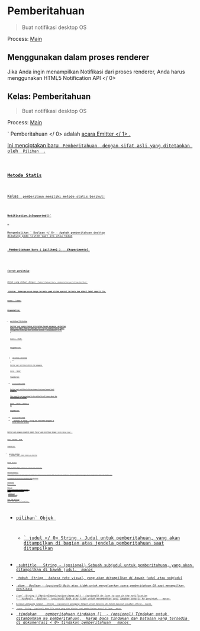 # Pemberitahuan

> Buat notifikasi desktop OS

Process: [Main](../glossary.md#main-process)

## Menggunakan dalam proses renderer

Jika Anda ingin menampilkan Notifikasi dari proses renderer, Anda harus menggunakan  HTML5 Notification API </ 0></p> 

## Kelas: Pemberitahuan

> Buat notifikasi desktop OS

Process: [Main](../glossary.md#main-process)

` Pemberitahuan </ 0> adalah
 <a href="http://nodejs.org/api/events.html#events_class_events_eventemitter"> acara Emitter </ 1> .</p>

<p>Ini menciptakan baru <code> Pemberitahuan </ 0> dengan sifat asli yang ditetapkan oleh <code> Pilihan </ 0> .</p>

<h3>Metode Statis</h3>

<p>Kelas <code> pemberitaun</ 0> memiliki metode statis berikut:</p>

<h4><code>Notification.isSupported()`</h4> 

Mengembalikan ` Boolean </ 0> - Apakah pemberitahuan desktop didukung pada sistem saat ini atau tidak</p>

<h3><code> Pemberitahuan baru ( [pilihan] ) </ 0>  <em> Eksperimental </ 1></h3>

<ul>
<li><code>pilihan` Objek 

* ` judul </ 0>  String - Judul untuk pemberitahuan, yang akan ditampilkan di bagian atas jendela pemberitahuan saat ditampilkan</li>
<li><code> subtitle </ 0>  String - (opsional) Sebuah subjudul untuk pemberitahuan, yang akan ditampilkan di bawah judul. <em> macos </ 1></li>
<li><code> tubuh </ 0> String - bahasa teks visual, yang akan ditampilkan di bawah judul atau subjudul</li>
<li><code> diam </ 0>  Boolean - (opsional) Baik atau tidak untuk mengeluarkan suara pemberitahuan OS saat menampilkan notifikasi</li>
<li><code>icon` (String | [NativeImage](native-image.md)) - (optional) An icon to use in the notification
* ` hasReply </ 0>  Boolean - (opsional) Baik atau tidak untuk menambahkan opsi jawaban sebaris ke perintah.  <em> macos </ 1></li>
<li><code>balasan pemegang tempat </ 0>  String - (opsional) pemegang tempat untuk menulis di kolom masukan jawaban inline. <em> macos </ 1></li>
<li><code> suara </ 0>  String - (opsional) Nama file suara yang akan diputar saat pemberitahuan muncul di layar. <em> macos </ 1></li>
<li><code> tindakan </ 0>  <a href="structures/notification-action.md"> pemberitahuan tindakan [] </ 1> - (opsional) Tindakan untuk ditambahkan ke pemberitahuan.  Harap baca tindakan dan batasan yang tersedia di dokumentasi < 0> tindakan pemberitahuan </ 0> <em> macos </ 1></li>
</ul></li>
</ul>

<h3>Contoh peristiwa</h3>

<p>Objek yang dibuat dengan <code> Pemberitahuan baru </ 0> memancarkan peristiwa berikut:</p>

<p><strong> Catatan: </ 0> Beberapa acara hanya tersedia pada sistem operasi tertentu dan diberi label seperti itu.</p>

<h4>Acara : 'show'</h4>

<p>Pengembalian:</p>

<ul>
<li><code>peristiwa` Peristiwa

Emitted saat pemberitahuan ditunjukkan kepada pengguna, perhatikan bahwa ini dapat dipecat beberapa kali karena pemberitahuan dapat ditampilkan beberapa kali melalui metode ` menunjukan() </ 0> .</p>

<h4>Acara : 'klik'</h4>

<p>Pengembalian:</p>

<ul>
<li><code>peristiwa` Peristiwa</li> </ul> 

Emitted saat notifikasi diklik oleh pengguna.

#### Acara : 'dekat'

Pengembalian:

* `peristiwa` Peristiwa

Emitted saat notifikasi ditutup dengan intervensi manual dari pengguna.

This event is not guaranteed to be emitted in all cases where the notification is closed.

#### Acara : 'balas' * macos </ 0></h4> 

Pengembalian:

* `peristiwa` Peristiwa
* ` balasan</ 0>  String - String yang dimasukkan pengguna ke kolom dibarisan balasan</li>
</ul>

<p>Emitted saat pengguna mengklik tombol "Balas" pada notifikasi dengan <code> telah di balas: benar </ 0> .</p>

<h4>Acara: 'aktifkan' <em> macOS </ 0></h4>

<p>Pengembalian:</p>

<ul>
<li><code>peristiwa` Peristiwa
* ` masukkan </ 0>  Nomor - Indeks tindakan yang diaktifkan</li>
</ul>

<h3>Metode Instance</h3>

<p>Objek yang dibuat dengan <code> Notifikasi baru </ 0> memiliki metode contoh berikut:</p>

<h4><code>pemberitahuan.menunjukkan ()`</h4> 
  Segera tunjukkan notifikasi tersebut kepada pengguna, mohon perhatikan hal ini tidak seperti penerapan Pemberitahuan HTML5, cukup memberi contoh ` Notifikasi baru </ 0> tidak segera menunjukkannya kepada pengguna, Anda perlu memanggil metode ini sebelum OS akan ditampilkan. saya t.</p>

<p>If the notification has been shown before, this method will dismiss the previously
shown notification and create a new one with identical properties.</p>

<h4><code>notification.close()`</h4> 
  
  Dismisses the notification.
  
  ### Memutar Suara
  
  On macOS, you can specify the name of the sound you'd like to play when the notification is shown. Any of the default sounds (under System Preferences > Sound) can be used, in addition to custom sound files. Be sure that the sound file is copied under the app bundle (e.g., `YourApp.app/Contents/Resources`), or one of the following locations:
  
  * `~ / Perpustakaan / Suara`
  * `/ Perpustakaan / Suara`
  * `/ Jaringan / Perpustakaan / Suara`
  * `/ Sistem / Perpustakaan / Suara`
  
  See the [`NSSound`](https://developer.apple.com/documentation/appkit/nssound) docs for more information.